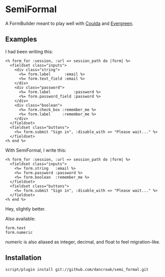 SemiFormal
==========

A FormBuilder meant to play well with [Coulda](http://github.com/dancroak/coulda) and [Evergreen](http://github.com/dancroak/evergreen).

Examples
--------

I had been writing this:

    <% form_for :session, :url => session_path do |form| %>
      <fieldset class="inputs">
        <div class="string">
          <%= form.label      :email %>
          <%= form.text_field :email %>
        </div>
        <div class="password">
          <%= form.label          :password %>
          <%= form.password_field :password %>
        </div>
        <div class="boolean">
          <%= form.check_box :remember_me %>
          <%= form.label     :remember_me %>
        </div>
      </fieldset>
      <fieldset class="buttons">
        <%= form.submit "Sign in", :disable_with => "Please wait..." %>
      </fieldset>
    <% end %>

With SemiFormal, I write this:

    <% form_for :session, :url => session_path do |form| %>
      <fieldset class="inputs">
        <%= form.string   :email %>
        <%= form.password :password %>
        <%= form.boolean  :remember_me %>
      </fieldset>
      <fieldset class="buttons">
        <%= form.submit "Sign in", :disable_with => "Please wait..." %>
      </fieldset>
    <% end %>

Hey, slightly better.

Also available:

    form.text
    form.numeric

numeric is also aliased as integer, decimal, and float to feel migration-like.

Installation
------------

    script/plugin install git://github.com/dancroak/semi_formal.git

